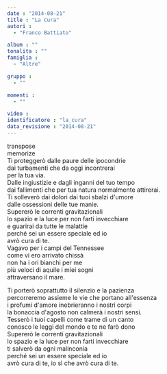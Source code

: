 ```yaml
---
date : "2014-08-21"
title : "La Cura"
autori : 
  - "Franco Battiato"

album : ""
tonalita : ""
famiglia : 
  - "Altre"

gruppo : 
  - ""

momenti : 
  - ""

video : 
identificatore : "la_cura"
data_revisione : "2014-08-21"
---
```

  
transpose  
memorize  
Ti proteggerò dalle paure delle ipocondrie   
dai turbamenti che da oggi incontrerai   
per la tua via.   
Dalle ingiustizie e dagli inganni del tuo tempo   
dai fallimenti che per tua natura normalmente attirerai.   
Ti solleverò dai dolori dai tuoi sbalzi d'umore   
dalle ossessioni delle tue manie.    
Supererò le correnti gravitazionali   
lo spazio e la luce per non farti invecchiare    
e guarirai da tutte le malattie    
perché sei un essere speciale   ed io   
avrò cura di te.    
Vagavo per i campi del Tennessee    
come vi ero arrivato chissà    
non ha i ori bianchi per me    
più veloci di aquile i miei sogni    
attraversano il mare.   
  
  
Ti porterò soprattutto il silenzio e la pazienza   
percorreremo assieme le vie che portano all'essenza       
i profumi d'amore inebrieranno i nostri corpi          
la bonaccia d'agosto non calmerà i nostri sensi.   
Tesserò i tuoi capelli come trame di un canto   
conosco le leggi del mondo e te ne farò dono  
Supererò le correnti gravitazionali   
lo spazio e la luce per non farti invecchiare   
ti salverò da ogni malinconia   
perché sei un essere speciale    ed io   
avrò cura di te, io sì che avrò cura di te.  
  
   
   
  
  
